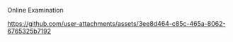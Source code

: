 Online Examination


https://github.com/user-attachments/assets/3ee8d464-c85c-465a-8062-6765325b7192


